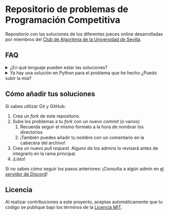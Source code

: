 # Repositorio de problemas de Programación Competitiva

Repositorio con las soluciones de los diferentes jueces online desarrolladas por miembros del [Club de Algoritmia de la Universidad de Sevilla](https://clubalgoritmiaus.es/).


## FAQ

<details>
  <summary>¿En qué lenguaje pueden estar las soluciones?</summary>

  ¡Cualquiera! Puedes utilizar el lenguaje con el que más cómodo te sientas o aprovechar para aprender uno nuevo.
</details>

<details>
  <summary>Ya hay una solución en Python para el problema que he hecho ¿Puedo subir la mía?</summary>

  ¡Por supuesto!
</details>


## Cómo añadir tus soluciones


Si sabes utilizar Git y GitHub:

 1. Crea un _fork_ de este repositorio.
 2. Sube los problemas a tu _fork_ con un nuevo _commit_ (o varios)
    1. Recuerda seguir el mismo formato a la hora de nombrar los directorios
    2. ¡También puedes añadir tu nombre con un comentario en la cabecera del archivo!
 3. Crea un nuevo _pull request_. Alguno de los admins lo revisará antes de integrarlo en la rama principal.
 4. ¡Listo!  <!-- A partir de ahora tu nombre aparecerá en la lista de personas que han contribuido a este repositorio. -->


Si no sabes cómo seguir los pasos anteriores: ¡Consulta a algún admin en [el servidor de Discord](discord-server)!


<!-- ## Personas que han contribuido a este repositorio -->


## Licencia

Al realizar contribuciones a este proyecto, aceptas automáticamente que tu código se publique bajo los términos de la [Licencia MIT](LICENSE).


<!-- Enlaces -->

[discord-server]: https://discord.gg/rd8cGEKZEX "Servidor de Discord"